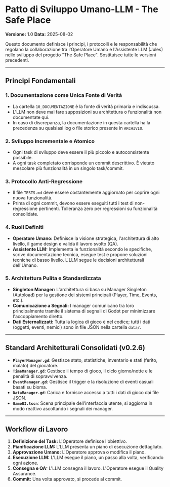 # Patto di Sviluppo Umano-LLM - The Safe Place

**Versione:** 1.0
**Data:** 2025-08-02

Questo documento definisce i principi, i protocolli e le responsabilità che regolano la collaborazione tra l'Operatore Umano e l'Assistente LLM (Jules) nello sviluppo del progetto "The Safe Place". Sostituisce tutte le versioni precedenti.

---

## **Principi Fondamentali**

### **1. Documentazione come Unica Fonte di Verità**
- La cartella `10_DOCUMENTAZIONE` è la fonte di verità primaria e indiscussa.
- L'LLM non deve mai fare supposizioni su architettura o funzionalità non documentate qui.
- In caso di discrepanza, la documentazione in questa cartella ha la precedenza su qualsiasi log o file storico presente in `ARCHIVIO`.

### **2. Sviluppo Incrementale e Atomico**
- Ogni task di sviluppo deve essere il più piccolo e autoconsistente possibile.
- A ogni task completato corrisponde un commit descrittivo. È vietato mescolare più funzionalità in un singolo task/commit.

### **3. Protocollo Anti-Regressione**
- Il file `TESTS.md` deve essere costantemente aggiornato per coprire ogni nuova funzionalità.
- Prima di ogni commit, devono essere eseguiti tutti i test di non-regressione pertinenti. Tolleranza zero per regressioni su funzionalità consolidate.

### **4. Ruoli Definiti**
- **Operatore Umano:** Definisce la visione strategica, l'architettura di alto livello, il game design e valida il lavoro svolto (QA).
- **Assistente LLM:** Implementa le funzionalità secondo le specifiche, scrive documentazione tecnica, esegue test e propone soluzioni tecniche di basso livello. L'LLM segue le decisioni architetturali dell'Umano.

### **5. Architettura Pulita e Standardizzata**
- **Singleton Manager:** L'architettura si basa su Manager Singleton (Autoload) per la gestione dei sistemi principali (Player, Time, Events, etc.).
- **Comunicazione a Segnali:** I manager comunicano tra loro principalmente tramite il sistema di segnali di Godot per minimizzare l'accoppiamento diretto.
- **Dati Esternalizzati:** Tutta la logica di gioco è nel codice; tutti i dati (oggetti, eventi, nemici) sono in file JSON nella cartella `data/`.

---

## **Standard Architetturali Consolidati (v0.2.6)**

- **`PlayerManager.gd`**: Gestisce stato, statistiche, inventario e stati (ferito, malato) del giocatore.
- **`TimeManager.gd`**: Gestisce il tempo di gioco, il ciclo giorno/notte e le penalità di sopravvivenza.
- **`EventManager.gd`**: Gestisce il trigger e la risoluzione di eventi casuali basati su bioma.
- **`DataManager.gd`**: Carica e fornisce accesso a tutti i dati di gioco dai file JSON.
- **`GameUI.tscn`**: Scena principale dell'interfaccia utente, si aggiorna in modo reattivo ascoltando i segnali dei manager.

---

## **Workflow di Lavoro**

1.  **Definizione del Task:** L'Operatore definisce l'obiettivo.
2.  **Pianificazione LLM:** L'LLM presenta un piano di esecuzione dettagliato.
3.  **Approvazione Umano:** L'Operatore approva o modifica il piano.
4.  **Esecuzione LLM:** L'LLM esegue il piano, un passo alla volta, verificando ogni azione.
5.  **Consegna e QA:** L'LLM consegna il lavoro. L'Operatore esegue il Quality Assurance.
6.  **Commit:** Una volta approvato, si procede al commit.

